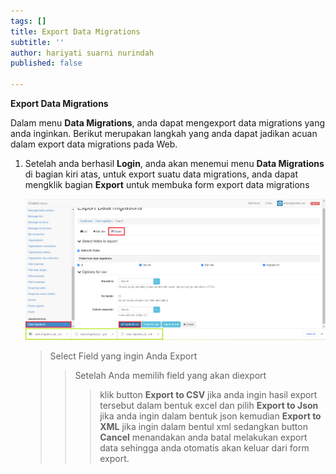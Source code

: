 ```yaml
---
tags: []
title: Export Data Migrations
subtitle: ''
author: hariyati suarni nurindah
published: false

---
```

**Export Data Migrations**

Dalam menu **Data Migrations**, anda dapat mengexport data migrations yang anda inginkan. Berikut merupakan langkah yang anda dapat jadikan acuan dalam export data migrations pada Web.

1. Setelah anda berhasil **Login**, anda akan menemui menu **Data Migrations** di bagian kiri atas, untuk export suatu data migrations, anda dapat mengklik bagian **Export** untuk membuka form export data migrations

   ![](/uploads/datamigrations7.PNG)

   > Select Field yang ingin Anda Export
   >
   > > Setelah Anda memilih field yang akan diexport
   > >
   > > > klik button **Export to CSV** jika anda ingin hasil export tersebut dalam bentuk excel dan pilih **Export to Json** jika anda ingin dalam bentuk json kemudian **Export to XML** jika ingin dalam bentul xml sedangkan button **Cancel** menandakan anda batal melakukan export data sehingga anda otomatis akan keluar dari form export.